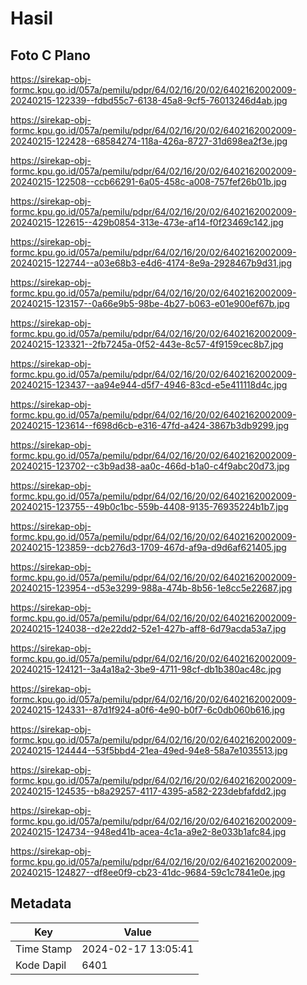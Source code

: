 # Hasil

## Foto C Plano

https://sirekap-obj-formc.kpu.go.id/057a/pemilu/pdpr/64/02/16/20/02/6402162002009-20240215-122339--fdbd55c7-6138-45a8-9cf5-76013246d4ab.jpg

https://sirekap-obj-formc.kpu.go.id/057a/pemilu/pdpr/64/02/16/20/02/6402162002009-20240215-122428--68584274-118a-426a-8727-31d698ea2f3e.jpg

https://sirekap-obj-formc.kpu.go.id/057a/pemilu/pdpr/64/02/16/20/02/6402162002009-20240215-122508--ccb66291-6a05-458c-a008-757fef26b01b.jpg

https://sirekap-obj-formc.kpu.go.id/057a/pemilu/pdpr/64/02/16/20/02/6402162002009-20240215-122615--429b0854-313e-473e-af14-f0f23469c142.jpg

https://sirekap-obj-formc.kpu.go.id/057a/pemilu/pdpr/64/02/16/20/02/6402162002009-20240215-122744--a03e68b3-e4d6-4174-8e9a-2928467b9d31.jpg

https://sirekap-obj-formc.kpu.go.id/057a/pemilu/pdpr/64/02/16/20/02/6402162002009-20240215-123157--0a66e9b5-98be-4b27-b063-e01e900ef67b.jpg

https://sirekap-obj-formc.kpu.go.id/057a/pemilu/pdpr/64/02/16/20/02/6402162002009-20240215-123321--2fb7245a-0f52-443e-8c57-4f9159cec8b7.jpg

https://sirekap-obj-formc.kpu.go.id/057a/pemilu/pdpr/64/02/16/20/02/6402162002009-20240215-123437--aa94e944-d5f7-4946-83cd-e5e411118d4c.jpg

https://sirekap-obj-formc.kpu.go.id/057a/pemilu/pdpr/64/02/16/20/02/6402162002009-20240215-123614--f698d6cb-e316-47fd-a424-3867b3db9299.jpg

https://sirekap-obj-formc.kpu.go.id/057a/pemilu/pdpr/64/02/16/20/02/6402162002009-20240215-123702--c3b9ad38-aa0c-466d-b1a0-c4f9abc20d73.jpg

https://sirekap-obj-formc.kpu.go.id/057a/pemilu/pdpr/64/02/16/20/02/6402162002009-20240215-123755--49b0c1bc-559b-4408-9135-76935224b1b7.jpg

https://sirekap-obj-formc.kpu.go.id/057a/pemilu/pdpr/64/02/16/20/02/6402162002009-20240215-123859--dcb276d3-1709-467d-af9a-d9d6af621405.jpg

https://sirekap-obj-formc.kpu.go.id/057a/pemilu/pdpr/64/02/16/20/02/6402162002009-20240215-123954--d53e3299-988a-474b-8b56-1e8cc5e22687.jpg

https://sirekap-obj-formc.kpu.go.id/057a/pemilu/pdpr/64/02/16/20/02/6402162002009-20240215-124038--d2e22dd2-52e1-427b-aff8-6d79acda53a7.jpg

https://sirekap-obj-formc.kpu.go.id/057a/pemilu/pdpr/64/02/16/20/02/6402162002009-20240215-124121--3a4a18a2-3be9-4711-98cf-db1b380ac48c.jpg

https://sirekap-obj-formc.kpu.go.id/057a/pemilu/pdpr/64/02/16/20/02/6402162002009-20240215-124331--87d1f924-a0f6-4e90-b0f7-6c0db060b616.jpg

https://sirekap-obj-formc.kpu.go.id/057a/pemilu/pdpr/64/02/16/20/02/6402162002009-20240215-124444--53f5bbd4-21ea-49ed-94e8-58a7e1035513.jpg

https://sirekap-obj-formc.kpu.go.id/057a/pemilu/pdpr/64/02/16/20/02/6402162002009-20240215-124535--b8a29257-4117-4395-a582-223debfafdd2.jpg

https://sirekap-obj-formc.kpu.go.id/057a/pemilu/pdpr/64/02/16/20/02/6402162002009-20240215-124734--948ed41b-acea-4c1a-a9e2-8e033b1afc84.jpg

https://sirekap-obj-formc.kpu.go.id/057a/pemilu/pdpr/64/02/16/20/02/6402162002009-20240215-124827--df8ee0f9-cb23-41dc-9684-59c1c7841e0e.jpg


## Metadata

| Key        | Value               |
| ---------- | ------------------- |
| Time Stamp | 2024-02-17 13:05:41 |
| Kode Dapil | 6401                |



